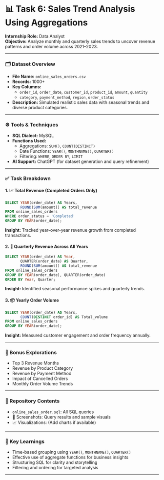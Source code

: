 # 📊 Task 6: Sales Trend Analysis Using Aggregations

**Internship Role:** Data Analyst  
**Objective:** Analyze monthly and quarterly sales trends to uncover revenue patterns and order volume across 2021–2023.

---

### 🗂️ Dataset Overview

- **File Name:** `online_sales_orders.csv`  
- **Records:** 1000+  
- **Key Columns:**  
  - `order_id`, `order_date`, `customer_id`, `product_id`, `amount`, `quantity`  
  - `category`, `payment_method`, `region`, `order_status`  
- **Description:** Simulated realistic sales data with seasonal trends and diverse product categories.

---

### ⚙️ Tools & Techniques

- **SQL Dialect:** MySQL  
- **Functions Used:**  
  - Aggregations: `SUM()`, `COUNT(DISTINCT)`  
  - Date Functions: `YEAR()`, `MONTHNAME()`, `QUARTER()`  
  - Filtering: `WHERE`, `ORDER BY`, `LIMIT`  
- **AI Support:** ChatGPT (for dataset generation and query refinement)

---

### ✅ Task Breakdown

#### 1. 📈 Total Revenue (Completed Orders Only)
```sql
SELECT YEAR(order_date) AS Years,
       ROUND(SUM(amount)) AS total_revenue
FROM online_sales_orders
WHERE order_status = 'Completed'
GROUP BY YEAR(order_date);
```
**Insight:** Tracked year-over-year revenue growth from completed transactions.

#### 2. 📅 Quarterly Revenue Across All Years
```sql
SELECT YEAR(order_date) AS Year,
       QUARTER(order_date) AS Quarter,
       ROUND(SUM(amount)) AS total_revenue
FROM online_sales_orders
GROUP BY YEAR(order_date), QUARTER(order_date)
ORDER BY Year, Quarter;
```
**Insight:** Identified seasonal performance spikes and quarterly trends.

#### 3. 📦 Yearly Order Volume
```sql
SELECT YEAR(order_date) AS Years,
       COUNT(DISTINCT order_id) AS Total_volume
FROM online_sales_orders
GROUP BY YEAR(order_date);
```
**Insight:** Measured customer engagement and order frequency annually.

---

### 🚀 Bonus Explorations

- Top 3 Revenue Months  
- Revenue by Product Category  
- Revenue by Payment Method  
- Impact of Cancelled Orders  
- Monthly Order Volume Trends

---

### 📂 Repository Contents

- `online_sales_order.sql`: All SQL queries  
- 📸 Screenshots: Query results and sample visuals  
- 📈 Visualizations: (Add charts if available)

---

### 🧠 Key Learnings

- Time-based grouping using `YEAR()`, `MONTHNAME()`, `QUARTER()`  
- Effective use of aggregate functions for business insights  
- Structuring SQL for clarity and storytelling  
- Filtering and ordering for targeted analysis

---
